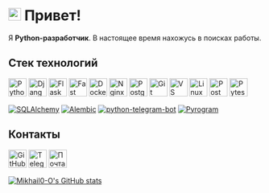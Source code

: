 # <img src="https://media1.giphy.com/media/v1.Y2lkPTc5MGI3NjExYTV0Zmt4NTgwOXd1NDU1azFxMXc3eGsxODdybmVwc2F1bzh3NHF3eiZlcD12MV9pbnRlcm5hbF9naWZfYnlfaWQmY3Q9Zw/wGWFVvwJybDwTlnTSS/giphy.gif" width="25" height="25" /> Привет! 

Я **Python-разработчик**. В настоящее время нахожусь в поисках работы.

## Стек технологий

<p aligin="left">
  <a href="https://www.python.org/" target="_blank" rel="noreferrer"><img src="https://raw.githubusercontent.com/danielcranney/readme-generator/main/public/icons/skills/python-colored.svg" width="36" height="36" alt="Python" /></a>
  <a href="https://www.djangoproject.com/" target="_blank" rel="noreferrer"><img src="https://github.com/user-attachments/assets/6a98593b-8801-49ce-bed4-d644f2542cce" width="36" height="36" alt="Django" /></a>
  <a href="https://flask.palletsprojects.com/en/2.0.x/" target="_blank" rel="noreferrer"><img src="https://github.com/user-attachments/assets/ed9d437e-0efe-4917-b689-def76f017be1" width="36" height="36" alt="Flask" /></a>
  <a href="https://fastapi.tiangolo.com/" target="_blank" rel="noreferrer"><img src="https://raw.githubusercontent.com/danielcranney/readme-generator/main/public/icons/skills/fastapi-colored.svg" width="36" height="36" alt="Fast API" /></a>
  <a href="https://www.docker.com/" target="_blank" rel="noreferrer"><img src="https://github.com/user-attachments/assets/f6bb6b23-6beb-44e8-a0f1-3d09142aa506" width="36" height="36" alt="Docker" /></a>
  <a href="https://nginx.org/ru/" target="_blank" rel="noreferrer"><img src="https://github.com/user-attachments/assets/a189b711-72c1-449a-a95a-79f4d07640f9" width="36" height="36" alt="Nginx" /></a>
  <a href="https://www.postgresql.org/" target="_blank" rel="noreferrer"><img src="https://raw.githubusercontent.com/danielcranney/readme-generator/main/public/icons/skills/postgresql-colored.svg" width="36" height="36" alt="PostgreSQL" /></a>
  <a href="https://git-scm.com/" target="_blank" rel="noreferrer"><img src="https://raw.githubusercontent.com/danielcranney/readme-generator/main/public/icons/skills/git-colored.svg" width="36" height="36" alt="Git" /></a>
  <a href="https://code.visualstudio.com/" target="_blank" rel="noreferrer"><img src="https://github.com/user-attachments/assets/f7b9b98c-689a-4bf9-9b16-cd87537d78e9" width="36" height="36" alt="VS Code" /></a>
  <a href="https://www.linux.org" target="_blank" rel="noreferrer"><img src="https://github.com/user-attachments/assets/6653d6b6-c199-42f2-8bb1-8d3c9a54faad" width="36" height="36" alt="Linux" /></a>
  <a href="https://www.postman.com/" target="_blank" rel="noreferrer"><img src="https://github.com/user-attachments/assets/3fef12d4-d7ee-40c2-a415-d7f5a2a969c6" width="36" height="36" alt="Postman" /></a>
  <a href="https://docs.pytest.org/en/stable/index.html" target="_blank" rel="noreferrer"><img src="https://github.com/user-attachments/assets/a6033554-f83a-4a15-a335-cdb4289565d4" width="36" height="36" alt="Pytest" /></a>
</p>

<p>
  <a href="https://www.sqlalchemy.org/" target="_blank" rel="noreferrer"><img src="https://img.shields.io/badge/SQLAlchemy-red?style=flat&logo=python&logoColor=white" alt="SQLAlchemy" /></a>
  <a href="https://alembic.sqlalchemy.org/en/latest/index.html" target="_blank" rel="noreferrer"><img src="https://img.shields.io/badge/Alembic-blueviolet?style=flat&logo=python&logoColor=white" alt="Alembic" /></a>
  <a href="https://docs.python-telegram-bot.org/en/stable/index.html" target="_blank" rel="noreferrer"><img src="https://img.shields.io/badge/python--telegram--bot-blue?style=flat&logo=python&logoColor=white" alt="python-telegram-bot" /></a>
  <a href="https://docs.pyrogram.org/" target="_blank" rel="noreferrer"><img src="https://img.shields.io/badge/Pyrogram-orange?style=flat&logo=python&logoColor=white" alt="Pyrogram" /></a>
</p>

## Контакты

<p align="left">

  <a href="https://www.github.com/Mikhail0-O" target="_blank" rel="noreferrer"><img src="https://github.com/user-attachments/assets/b1785561-4886-4bd5-90e2-685df48b76c6" width="36" height="36" alt="GitHub" /></a>
  <a href="https://t.me/mikhailo_0" target="_blank" rel="noreferrer"><img src="https://github.com/user-attachments/assets/d978cb91-9d08-4c86-b2ec-039aa48463d3" width="36" height="36" alt="Telegram" /></a>
  <a href="M-kh-l.i-ai-O@yandex.ru" target="_blank" rel="noreferrer"><img src="https://github.com/user-attachments/assets/3c818c89-1cd5-40f1-9c22-5fbd4ab437af" width="36" height="36" alt="Почта" /></a>
</p>

<a href="http://www.github.com/Mikhail0-O"><img src="https://github-readme-stats.vercel.app/api?username=Mikhail0-O&show_icons=true&hide=&count_private=true&title_color=0891b2&text_color=ffffff&icon_color=0891b2&bg_color=1c1917&hide_border=true&show_icons=true" alt="Mikhail0-O's GitHub stats" /></a>
